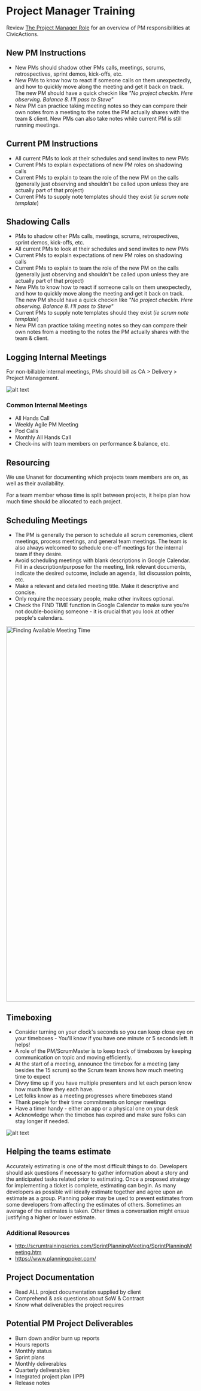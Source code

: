 # Project Manager Training

Review [The Project Manager Role](pm-role.md) for an overview of PM responsibilities at CivicActions.

## New PM Instructions

- New PMs should shadow other PMs calls, meetings, scrums, retrospectives, sprint demos, kick-offs, etc.
- New PMs to know how to react if someone calls on them unexpectedly, and how to quickly move along the meeting and get it back on track. The new PM should have a quick checkin like _"No project checkin. Here observing. Balance 8. I'll pass to Steve"_
- New PM can practice taking meeting notes so they can compare their own notes from a meeting to the notes the PM actually shares with the team & client. New PMs can also take notes while current PM is still running meetings.

## Current PM Instructions

- All current PMs to look at their schedules and send invites to new PMs
- Current PMs to explain expectations of new PM roles on shadowing calls
- Current PMs to explain to team the role of the new PM on the calls (generally just observing and shouldn't be called upon unless they are actually part of that project)
- Current PMs to supply note templates should they exist (_ie scrum note template_)

## Shadowing Calls

- PMs to shadow other PMs calls, meetings, scrums, retrospectives, sprint demos, kick-offs, etc.
- All current PMs to look at their schedules and send invites to new PMs
- Current PMs to explain expectations of new PM roles on shadowing calls
- Current PMs to explain to team the role of the new PM on the calls (generally just observing and shouldn't be called upon unless they are actually part of that project)
- New PMs to know how to react if someone calls on them unexpectedly, and how to quickly move along the meeting and get it back on track. The new PM should have a quick checkin like _"No project checkin. Here observing. Balance 8. I'll pass to Steve"_
- Current PMs to supply note templates should they exist (_ie scrum note template_)
- New PM can practice taking meeting notes so they can compare their own notes from a meeting to the notes the PM actually shares with the team & client.

## Logging Internal Meetings

For non-billable internal meetings, PMs should bill as CA > Delivery > Project Management.

![alt text](../images/pm-ahc.png "PM billing Delivery")

### Common Internal Meetings

- All Hands Call
- Weekly Agile PM Meeting
- Pod Calls
- Monthly All Hands Call
- Check-ins with team members on performance & balance, etc.

## Resourcing

We use Unanet for documenting which projects team members are on, as well as their availability.

For a team member whose time is split between projects, it helps plan how much time should be allocated to each project.

## Scheduling Meetings

- The PM is generally the person to schedule all scrum ceremonies, client meetings, process meetings, and general team meetings. The team is also always welcomed to schedule one-off meetings for the internal team if they desire.
- Avoid scheduling meetings with blank descriptions in Google Calendar. Fill in a description/purpose for the meeting, link relevant documents, indicate the desired outcome, include an agenda, list discussion points, etc.
- Make a relevant and detailed meeting title. Make it descriptive and concise.
- Only require the necessary people, make other invitees optional.
- Check the FIND TIME function in Google Calendar to make sure you're not double-booking someone - it is crucial that you look at other people's calendars.

<img src="../images/CivicActions_Calendar_FindTime.png" alt="Finding Available Meeting Time" width="1000px">

## Timeboxing

- Consider turning on your clock's seconds so you can keep close eye on your timeboxes - You'll know if you have one minute or 5 seconds left. It helps!
- A role of the PM/ScrumMaster is to keep track of timeboxes by keeping communication on topic and moving efficiently.
- At the start of a meeting, announce the timebox for a meeting (any besides the 15 scrum) so the Scrum team knows how much meeting time to expect
- Divvy time up if you have multiple presenters and let each person know how much time they each have.
- Let folks know as a meeting progresses where timeboxes stand
- Thank people for their time commitments on longer meetings
- Have a timer handy - either an app or a physical one on your desk
- Acknowledge when the timebox has expired and make sure folks can stay longer if needed.

![alt text](../images/show-seconds.png "Showing seconds")

## Helping the teams estimate

Accurately estimating is one of the most difficult things to do. Developers should ask questions if necessary to gather information about a story and the anticipated tasks related prior to estimating. Once a proposed strategy for implementing a ticket is complete, estimating can begin. As many developers as possible will ideally estimate together and agree upon an estimate as a group. Planning poker may be used to prevent estimates from some developers from affecting the estimates of others. Sometimes an average of the estimates is taken. Other times a conversation might ensue justifying a higher or lower estimate.

### Additional Resources

- <http://scrumtrainingseries.com/SprintPlanningMeeting/SprintPlanningMeeting.htm>
- <https://www.planningpoker.com/>

## Project Documentation

- Read ALL project documentation supplied by client
- Comprehend & ask questions about SoW & Contract
- Know what deliverables the project requires

## Potential PM Project Deliverables

- Burn down and/or burn up reports
- Hours reports
- Monthly status
- Sprint plans
- Monthly deliverables
- Quarterly deliverables
- Integrated project plan (IPP)
- Release notes
